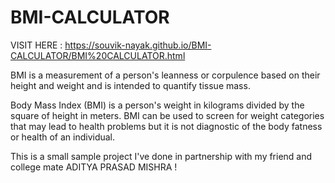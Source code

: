 # BMI-CALCULATOR

VISIT HERE : https://souvik-nayak.github.io/BMI-CALCULATOR/BMI%20CALCULATOR.html

BMI is a measurement of a person's leanness or corpulence based on their height and weight and is intended to quantify tissue mass.

Body Mass Index (BMI) is a person's weight in kilograms divided by the square of height in meters.
BMI can be used to screen for weight categories that may lead to health problems but it is not diagnostic of the body fatness or health of an individual.

This is a small sample project I've done in partnership with my friend and college mate ADITYA PRASAD MISHRA !
